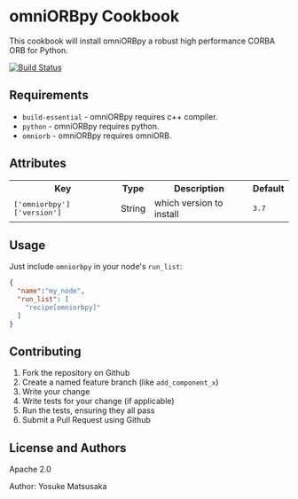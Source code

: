 omniORBpy Cookbook
==================

This cookbook will install omniORBpy a robust high performance CORBA
ORB for Python.

[![Build Status](http://ci.devrt.tk/job/chef-omniorbpy/badge/icon)](http://ci.devrt.tk/job/chef-omniorbpy/)

Requirements
------------

- `build-essential` - omniORBpy requires c++ compiler.
- `python` - omniORBpy requires python.
- `omniorb` - omniORBpy requires omniORB.

Attributes
----------

<table>
  <tr>
    <th>Key</th>
    <th>Type</th>
    <th>Description</th>
    <th>Default</th>
  </tr>
  <tr>
    <td><tt>['omniorbpy']['version']</tt></td>
    <td>String</td>
    <td>which version to install</td>
    <td><tt>3.7</tt></td>
  </tr>
</table>

Usage
-----

Just include `omniorbpy` in your node's `run_list`:

```json
{
  "name":"my_node",
  "run_list": [
    "recipe[omniorbpy]"
  ]
}
```

Contributing
------------

1. Fork the repository on Github
2. Create a named feature branch (like `add_component_x`)
3. Write your change
4. Write tests for your change (if applicable)
5. Run the tests, ensuring they all pass
6. Submit a Pull Request using Github

License and Authors
-------------------

Apache 2.0

Author: Yosuke Matsusaka
